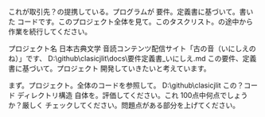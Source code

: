 これが取引先？の提携している。プログラムが 要件。定義書に基づいて。書いた コードです。このプロジェクト全体を見て。このタスクリスト。の途中から作業を続行してください。


プロジェクト名 日本古典文学 音読コンテンツ配信サイト「古の音（いにしえのね）」です、
D:\github\clasicjlit\docs\要件定義書_いにしえ.md
この要件、定義書に基づいて。プロジェクト 開発していきたいと考えています。

まず。プロジェクト。全体のコードを参照して。
D:\github\clasicjlit
この？コード ディレクトリ構造 自体を。評価してください。これ 100点中何点でしょうか？厳しく チェックしてください。問題点がある部分を上げてください。